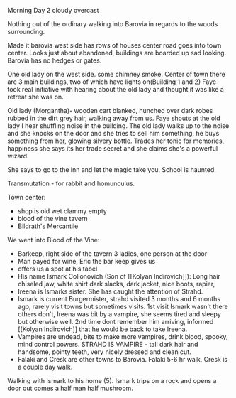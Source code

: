 Morning Day 2 cloudy overcast

Nothing out of the ordinary walking into Barovia in regards to the woods surrounding.

Made it barovia west side has rows of houses 
center road goes into town center. Looks just about abandoned, buildings are boarded up sad looking. Barovia has no hedges or gates. 

One old lady on the west side. some chimney smoke. Center of town there are 3 main buildings, two of which have lights on(Building 1 and 2)
Faye took real initiative with hearing about the old lady and thought it was like a retreat she was on.

Old lady (Morgantha)- wooden cart blanked, hunched over dark robes rubbed in the dirt grey hair, walking away from us. Faye shouts at the old lady I hear shuffling noise in the building. 
The old lady walks up to the noise and she knocks on the door and she tries to sell him something, he buys something from her, glowing silvery bottle. Trades her tonic for memories, happiness she says its her trade secret and she claims she's a powerful wizard. 

She says to go to the inn and let the magic take you. School is haunted. 

Transmutation - for rabbit and homunculus. 

Town center:
- shop is old wet clammy empty
- blood of the vine tavern 
- Bildrath's Mercantile 

We went into Blood of the Vine:
- Barkeep, right side of the tavern 3 ladies, one person at the door
- Man payed for wine, Eric the bar keep gives us 
- offers us a spot at his tabel
- His name Ismark Colionovich (Son of [[Kolyan Indirovich]]): Long hair chiseled jaw, white shirt dark slacks, dark jacket, nice boots, rapier, 
- Ireena is Ismarks sister. She has caught the attention of Strahd. 
- Ismark is current Burgermister, strahd visited 3 months and 6 months ago, rarely visit towns but sometimes visits. 1st visit Ismark wasn't there others don't, Ireena was bit by a vampire, she seems tired and sleepy but otherwise well. 2nd time dont remember him arriving, informed [[Kolyan Indirovich]] that he would be back to take Ireena. 
- Vampires are undead, bite to make more vampires, drink blood, spooky, mind control powers. STRAHD IS VAMPIRE - tall dark hair and handsome, pointy teeth, very nicely dressed and clean cut. 
- Falaki and Cresk are other towns to Barovia. Falaki 5-6 hr walk, Cresk is a couple day walk.


Walking with Ismark to his home (5). Ismark trips on a rock and opens a door out comes a half man half mushroom. 